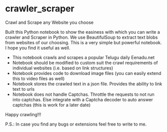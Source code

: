 # crawler_scraper
Crawl and Scrape any Website you choose

Built this Python notebook to show the easiness with which you can write a crawler and Scraper in Python. We use BeautifulSoup to extract text blobs from websites of our choosing. This is a very simple but powerful notebook. I hope you find it useful as well.

* This notebook crawls and scrapes a popular Telugu daily Eenadu.net
* Notebook should be modified to custom suit the crawl requirements of individual websites (i.e. based on link structures)
* Notebook provides code to download image files (you can easily extend this to video files as well)
* Notebook stores the crawled text in a json file. Provides the ability to link text to urls
* Notebook does not handle Captchas. Throttle the requests to not run into captchas. Else integrate with a Captcha decoder to auto answer captchas (this is work for a later date)

Happy crawling!!!


P.S.: In case you find any bugs or extensions feel free to write to me.
